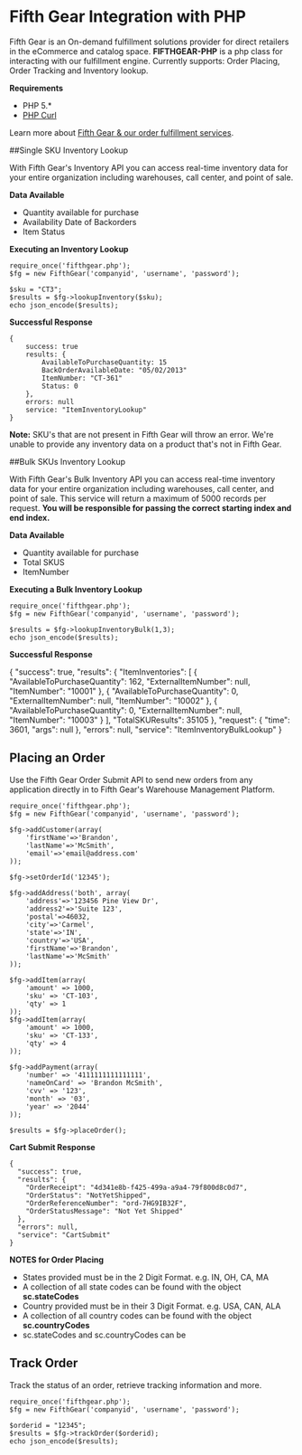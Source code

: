 Fifth Gear Integration with PHP
=======================
Fifth Gear is an On-demand fulfillment solutions provider for direct retailers in the eCommerce and catalog space. **FIFTHGEAR-PHP** is a php class for interacting with our fulfillment engine. Currently  supports: Order Placing, Order Tracking and Inventory lookup.

**Requirements**

- PHP 5.*
- [PHP Curl](http://php.net/manual/en/curl.installation.php)

Learn more about [Fifth Gear & our order fulfillment services](http://infifthgear.com/ "Order fulfillment").

##Single SKU Inventory Lookup

With Fifth Gear's Inventory API you can access real-time inventory data for your entire organization including warehouses, call center, and point of sale. 

**Data Available**

- Quantity available for purchase
- Availability Date of Backorders
- Item Status

**Executing an Inventory Lookup**
    
    require_once('fifthgear.php');
    $fg = new FifthGear('companyid', 'username', 'password');

    $sku = "CT3";
    $results = $fg->lookupInventory($sku);
    echo json_encode($results);

**Successful Response**

    {
        success: true
        results: {
            AvailableToPurchaseQuantity: 15
            BackOrderAvailableDate: "05/02/2013"
            ItemNumber: "CT-361"
            Status: 0
        },
        errors: null
        service: "ItemInventoryLookup"
    }

**Note:** SKU's that are not present in Fifth Gear will throw an error. We're unable to provide any inventory data on a product that's not in Fifth Gear.


##Bulk SKUs Inventory Lookup

With Fifth Gear's Bulk Inventory API you can access real-time inventory data for your entire organization including warehouses, call center, and point of sale. This service will return a maximum of 5000 records per request. **You will be responsible for passing the correct starting index and end index.** 

**Data Available**

- Quantity available for purchase
- Total SKUS
- ItemNumber


**Executing a Bulk Inventory Lookup**
    
    require_once('fifthgear.php');
    $fg = new FifthGear('companyid', 'username', 'password');

    $results = $fg->lookupInventoryBulk(1,3);
    echo json_encode($results);

**Successful Response**

   {
      "success": true,
      "results": {
        "ItemInventories": [
          {
            "AvailableToPurchaseQuantity": 162,
            "ExternalItemNumber": null,
            "ItemNumber": "10001"
          },
          {
            "AvailableToPurchaseQuantity": 0,
            "ExternalItemNumber": null,
            "ItemNumber": "10002"
          },
          {
            "AvailableToPurchaseQuantity": 0,
            "ExternalItemNumber": null,
            "ItemNumber": "10003"
          }
        ],
        "TotalSKUResults": 35105
      },
      "request": {
        "time": 3601,
        "args": null
      },
      "errors": null,
      "service": "ItemInventoryBulkLookup"
    }


## Placing an Order 

Use the Fifth Gear Order Submit API to send new orders from any application directly in to Fifth Gear's Warehouse Management Platform.
        
    require_once('fifthgear.php');
    $fg = new FifthGear('companyid', 'username', 'password');

    $fg->addCustomer(array(
        'firstName'=>'Brandon',
        'lastName'=>'McSmith',
        'email'=>'email@address.com'
    ));

    $fg->setOrderId('12345');

    $fg->addAddress('both', array(
        'address'=>'123456 Pine View Dr',
        'address2'=>'Suite 123',
        'postal'=>46032,
        'city'=>'Carmel',
        'state'=>'IN',
        'country'=>'USA',
        'firstName'=>'Brandon',
        'lastName'=>'McSmith'
    ));

    $fg->addItem(array(
        'amount' => 1000,
        'sku' => 'CT-103',
        'qty' => 1
    ));
    $fg->addItem(array(
        'amount' => 1000,
        'sku' => 'CT-133',
        'qty' => 4
    ));

    $fg->addPayment(array(
        'number' => '4111111111111111',
        'nameOnCard' => 'Brandon McSmith',
        'cvv' => '123',
        'month' => '03',
        'year' => '2044'
    ));

    $results = $fg->placeOrder();

 **Cart Submit Response**

    {
      "success": true,
      "results": {
        "OrderReceipt": "4d341e8b-f425-499a-a9a4-79f800d8c0d7",
        "OrderStatus": "NotYetShipped",
        "OrderReferenceNumber": "ord-7HG9IB32F",
        "OrderStatusMessage": "Not Yet Shipped"
      },
      "errors": null,
      "service": "CartSubmit"
    }

**NOTES for Order Placing**

- States provided must be in the 2 Digit Format. e.g. IN, OH, CA, MA
 - A collection of all state codes can be found with the object **sc.stateCodes**
- Country provided must be in their 3 Digit Format. e.g. USA, CAN, ALA
- A collection of all country codes can be found with the object **sc.countryCodes**
- sc.stateCodes and sc.countryCodes can be 

## Track Order

Track the status of an order, retrieve tracking information and more.

    require_once('fifthgear.php');
    $fg = new FifthGear('companyid', 'username', 'password');

    $orderid = "12345";
    $results = $fg->trackOrder($orderid);
    echo json_encode($results);


